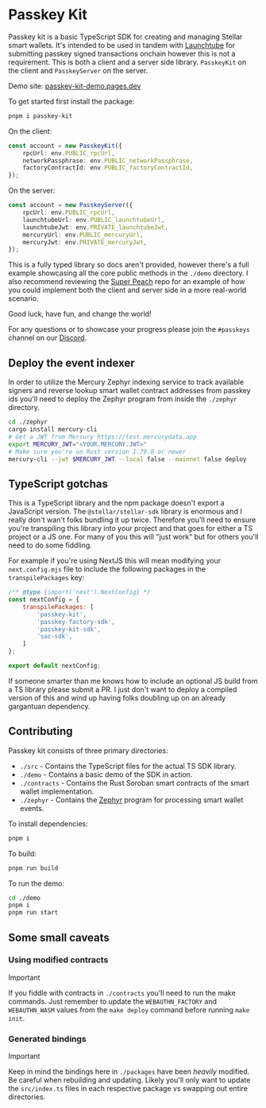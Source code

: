 # Passkey Kit

Passkey kit is a basic TypeScript SDK for creating and managing Stellar smart wallets. It's intended to be used in tandem with [Launchtube](https://github.com/kalepail/launchtube) for submitting passkey signed transactions onchain however this is not a requirement. This is both a client and a server side library. `PasskeyKit` on the client and `PasskeyServer` on the server.

Demo site: [passkey-kit-demo.pages.dev](https://passkey-kit-demo.pages.dev/)

To get started first install the package:

```bash
pnpm i passkey-kit
```

On the client:

```ts
const account = new PasskeyKit({
    rpcUrl: env.PUBLIC_rpcUrl,
    networkPassphrase: env.PUBLIC_networkPassphrase,
    factoryContractId: env.PUBLIC_factoryContractId,
});
```

On the server:

```ts
const account = new PasskeyServer({
    rpcUrl: env.PUBLIC_rpcUrl,
    launchtubeUrl: env.PUBLIC_launchtubeUrl,
    launchtubeJwt: env.PRIVATE_launchtubeJwt,
    mercuryUrl: env.PUBLIC_mercuryUrl,
    mercuryJwt: env.PRIVATE_mercuryJwt,
});
```

This is a fully typed library so docs aren't provided, however there's a full example showcasing all the core public methods in the `./demo` directory. I also recommend reviewing the [Super Peach](https://github.com/kalepail/superpeach) repo for an example of how you could implement both the client and server side in a more real-world scenario.

Good luck, have fun, and change the world!

For any questions or to showcase your progress please join the `#passkeys` channel on our [Discord](https://discord.gg/stellardev).

## Deploy the event indexer

In order to utilize the Mercury Zephyr indexing service to track available signers and reverse lookup smart wallet contract addresses from passkey ids you'll need to deploy the Zephyr program from inside the `./zephyr` directory.

```bash
cd ./zephyr
cargo install mercury-cli
# Get a JWT from Mercury https://test.mercurydata.app
export MERCURY_JWT="<YOUR.MERCURY.JWT>"
# Make sure you're on Rust version 1.79.0 or newer
mercury-cli --jwt $MERCURY_JWT --local false --mainnet false deploy
```

## TypeScript gotchas

This is a TypeScript library and the npm package doesn't export a JavaScript version. The `@stellar/stellar-sdk` library is enormous and I really don't wan't folks bundling it up twice. Therefore you'll need to ensure you're transpiling this library into your project and that goes for either a TS project or a JS one. For many of you this will "just work" but for others you'll need to do some fiddling.

For example if you're using NextJS this will mean modifying your `next.config.mjs` file to include the following packages in the `transpilePackages` key:

```mjs
/** @type {import('next').NextConfig} */
const nextConfig = {
    transpilePackages: [
        'passkey-kit',
        'passkey-factory-sdk',
        'passkey-kit-sdk',
        'sac-sdk',
    ]
};

export default nextConfig;
```

If someone smarter than me knows how to include an optional JS build from a TS library please submit a PR. I just don't want to deploy a compiled version of this and wind up having folks doubling up on an already gargantuan dependency.

## Contributing

Passkey kit consists of three primary directories:

- `./src` - Contains the TypeScript files for the actual TS SDK library.
- `./demo` - Contains a basic demo of the SDK in action.
- `./contracts` - Contains the Rust Soroban smart contracts of the smart wallet implementation.
- `./zephyr` - Contains the [Zephyr](https://www.mercurydata.app/products/zephyr-vm) program for processing smart wallet events.

To install dependencies:

```bash
pnpm i
```

To build:

```bash
pnpm run build
```

To run the demo:

```bash
cd ./demo
pnpm i
pnpm run start
```

## Some small caveats

### Using modified contracts

> [!IMPORTANT]
> If you fiddle with contracts in `./contracts` you'll need to run the make commands. Just remember to update the `WEBAUTHN_FACTORY` and `WEBAUTHN_WASM` values from the `make deploy` command before running `make init`.

### Generated bindings

> [!IMPORTANT]
> Keep in mind the bindings here in `./packages` have been _heavily_ modified. Be careful when rebuilding and updating. Likely you'll only want to update the `src/index.ts` files in each respective package vs swapping out entire directories.
